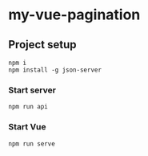 # my-vue-pagination

## Project setup
```
npm i
npm install -g json-server
```

### Start server
```
npm run api
```

### Start Vue
```
npm run serve
```
